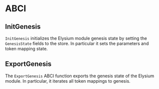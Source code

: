 <!--
order: 5
-->

# ABCI

## InitGenesis

`InitGenesis` initializes the Elysium module genesis state by setting the `GenesisState` fields to the
store. In particular it sets the parameters and token mapping state.

## ExportGenesis

The `ExportGenesis` ABCI function exports the genesis state of the Elysium module. In particular, it
iterates all token mappings to genesis.
